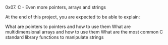 0x07. C - Even more pointers, arrays and strings

At the end of this project, you are expected to be able to explain:

What are pointers to pointers and how to use them
What are multidimensional arrays and how to use them
What are the most common C standard library functions to manipulate strings